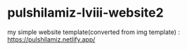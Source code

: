# pulshilamiz-lviii-website2

my simple website template(converted from img template) : https://pulshilamiz.netlify.app/
